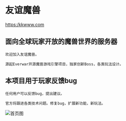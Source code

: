 友谊魔兽
==========================================

[https:/kkwww.com](https:/kkwww.com)


## 面向全球玩家开放的魔兽世界的服务器
```
欢迎加入友谊魔兽。

源起Everwar开源魔兽游戏引擎项目，独家创新Boss，各类玩法设计。
```

## 本项目用于玩家反馈bug
```
任何用户可以反馈bug，提出建议。

官方将跟进各类技术问题。修复bug，扩展新功能，新玩法。
```


![首页图](https://github.com/geektcp/KKwww/blob/main/screen/pretty/gray.png)
